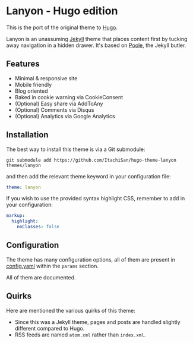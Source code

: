 # Lanyon - Hugo edition

This is the port of the original theme to [Hugo](https://gohugo.io).

Lanyon is an unassuming [Jekyll](http://jekyllrb.com) theme that places content
first by tucking away navigation in a hidden drawer.
It's based on [Poole](http://getpoole.com), the Jekyll butler.

## Features

- Minimal & responsive site
- Mobile friendly
- Blog oriented
- Baked in cookie warning via CookieConsent
- (Optional) Easy share via AddToAny
- (Optional) Comments via Disqus
- (Optional) Analytics via Google Analytics

## Installation

The best way to install this theme is via a Git submodule:
```console
git submodule add https://github.com/ItachiSan/hugo-theme-lanyon themes/lanyon
```
and then add the relevant theme keyword in your configuration file:
```yaml
theme: lanyon
```

If you wish to use the provided syntax highlight CSS, remember to add in your
configuration:
```yaml
markup:
  highlight:
    noClasses: false
```

## Configuration
The theme has many configuration options, all of them are present in
[config.yaml](config.yaml) within the `params` section.

All of them are documented.

## Quirks
Here are mentioned the various quirks of this theme:
* Since this was a Jekyll theme, pages and posts are handled slightly different compared to Hugo.
* RSS feeds are named `atom.xml` rather than `index.xml`.

